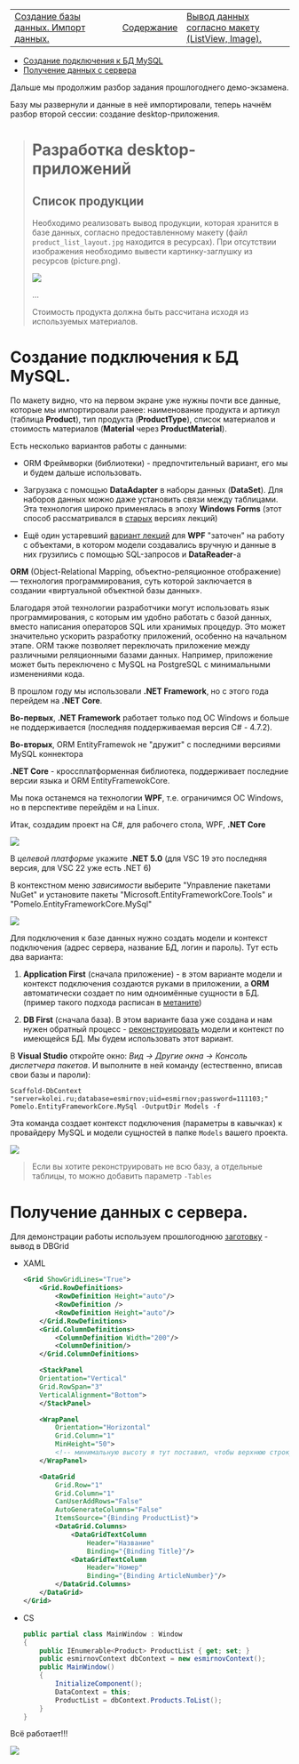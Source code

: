<table style="width: 100%;"><tr><td style="width: 40%;">
<a href="../articles/sql_import.md">Создание базы данных. Импорт данных.
</a></td><td style="width: 20%;">
<a href="../readme.md">Содержание
</a></td><td style="width: 40%;">
<a href="../articles/cs_layout.md">Вывод данных согласно макету (ListView, Image).
</a></td><tr></table>

* [Создание подключения к БД MySQL](#создание-подключения-к-бд-mysql)
* [Получение данных с сервера](#получение-данных-с-сервера)

Дальше мы продолжим разбор задания прошлогоднего демо-экзамена. 

Базу мы развернули и данные в неё импортировали, теперь начнём разбор второй сессии: создание desktop-приложения.

># Разработка desktop-приложений
>
>## Список продукции
>
>Необходимо реализовать вывод продукции, которая хранится в базе данных, согласно предоставленному макету (файл `product_list_layout.jpg` находится в ресурсах). При отсутствии изображения необходимо вывести картинку-заглушку из ресурсов (picture.png).
>
>![](../img/product_list_layout.jpg)
>
>...
>
>Стоимость продукта должна быть рассчитана исходя из используемых материалов.

# Создание подключения к БД MySQL.

По макету видно, что на первом экране уже нужны почти все данные, которые мы импортировали ранее: наименование продукта и артикул (таблица **Product**), тип продукта (**ProductType**), список материалов и стоимость материалов (**Material** через **ProductMaterial**).

Есть несколько вариантов работы с данными:

* ORM Фреймворки (библиотеки) - предпочтительный вариант, его мы и будем дальше использовать.

* Загрузака с помощью **DataAdapter** в наборы данных (**DataSet**). Для наборов данных можно даже установить связи между таблицами. Эта технология широко применялась в эпоху **Windows Forms** (этот способ рассматривался в [старых](./cs_mysql_connection.md#реализация-с-помощью-dataadapter) версиях лекций)

* Ещё один устаревший [вариант лекций](./cs_mysql_connection2.md) для **WPF** "заточен" на работу с объектами, в котором модели создавались вручную и данные в них грузились с помощью SQL-запросов и **DataReader**-a

**ORM** (Object-Relational Mapping, объектно-реляционное отображение) — технология программирования, суть которой заключается в создании «виртуальной объектной базы данных».

Благодаря этой технологии разработчики могут использовать язык программирования, с которым им удобно работать с базой данных, вместо написания операторов SQL или хранимых процедур. Это может значительно ускорить разработку приложений, особенно на начальном этапе. ORM также позволяет переключать приложение между различными реляционными базами данных. Например, приложение может быть переключено с MySQL на PostgreSQL с минимальными изменениями кода.

В прошлом году мы использовали **.NET Framework**, но с этого года перейдем на **.NET Core**.

**Во-первых**, **.NET Framework** работает только под ОС Windows и больше не поддерживается (последняя поддерживаемая версия C# - 4.7.2).

**Во-вторых**, ORM EntityFramewok не "дружит" с последними версиями MySQL коннектора

**.NET Core** - кроссплатформенная библиотека, поддерживает последние версии языка и ORM EntityFramewokCore.

Мы пока останемся на технологии **WPF**, т.е. ограничимся ОС Windows, но в перспективе перейдём и на Linux.

Итак, создадим проект на C#, для рабочего стола, WPF, **.NET Core**

![](../img/cs001.png)

В *целевой платформе* укажите **.NET 5.0** (для VSC 19 это последняя версия, для VSC 22 уже есть .NET 6)

В контекстном меню *зависимости* выберите "Управление пакетами NuGet" и установите пакеты "Microsoft.EntityFrameworkCore.Tools" и "Pomelo.EntityFrameworkCore.MySql"

![](../img/cs002.png)

Для подключения к базе данных нужно создать модели и контекст подключения (адрес сервера, название БД, логин и пароль). Тут есть два варианта:

1. **Application First** (сначала приложение) - в этом варианте модели и контекст подключения создаются руками в приложении, а **ORM** автоматически создает по ним одноимённые сущности в БД. (пример такого подхода расписан в [метаните](https://metanit.com/sharp/entityframeworkcore/7.2.php))

1. **DB First** (сначала база). В этом варианте база уже создана и нам нужен обратный процесс - [реконструировать](https://metanit.com/sharp/entityframeworkcore/1.3.php) модели и контекст по имеющейся БД. Мы будем использовать этот вариант.

В **Visual Studio** откройте окно: *Вид -> Другие окна -> Консоль диспетчера пакетов*. И выполните в ней команду (естественно, вписав свои базы и пароли):

```
Scaffold-DbContext "server=kolei.ru;database=esmirnov;uid=esmirnov;password=111103;" Pomelo.EntityFrameworkCore.MySql -OutputDir Models -f
```

Эта команда создает контекст подключения (параметры в кавычках) к провайдеру MySQL и модели сущностей в папке `Models` вашего проекта.

![](../img/cs003.png)

>Если вы хотите реконструировать не всю базу, а отдельные таблицы, то можно добавить параметр `-Tables`

# Получение данных с сервера.

Для демонстрации работы используем прошлогоднюю [заготовку](https://github.com/kolei/OAP/blob/master/articles/wpf_template.md) - вывод в DBGrid

* XAML

    ```xml
    <Grid ShowGridLines="True">
        <Grid.RowDefinitions>
            <RowDefinition Height="auto"/>
            <RowDefinition />
            <RowDefinition Height="auto"/>
        </Grid.RowDefinitions>
        <Grid.ColumnDefinitions>
            <ColumnDefinition Width="200"/>
            <ColumnDefinition/>
        </Grid.ColumnDefinitions>

        <StackPanel 
        Orientation="Vertical"
        Grid.RowSpan="3"
        VerticalAlignment="Bottom">
        </StackPanel>

        <WrapPanel
            Orientation="Horizontal"
            Grid.Column="1"
            MinHeight="50">
            <!-- минимальную высоту я тут поставил, чтобы верхнюю строку сетки было видно. В реальном приложении она не нужна -->
        </WrapPanel>

        <DataGrid
            Grid.Row="1"
            Grid.Column="1"
            CanUserAddRows="False"
            AutoGenerateColumns="False"
            ItemsSource="{Binding ProductList}">
            <DataGrid.Columns>
                <DataGridTextColumn
                    Header="Название"
                    Binding="{Binding Title}"/>
                <DataGridTextColumn
                    Header="Номер"
                    Binding="{Binding ArticleNumber}"/>
            </DataGrid.Columns>
        </DataGrid>
    </Grid>
    ```

* CS

    ```cs
    public partial class MainWindow : Window
    {
        public IEnumerable<Product> ProductList { get; set; }
        public esmirnovContext dbContext = new esmirnovContext();
        public MainWindow()
        {
            InitializeComponent();
            DataContext = this;
            ProductList = dbContext.Products.ToList();
        }
    }
    ```

Всё работает!!!

![](../img/cs004.png)